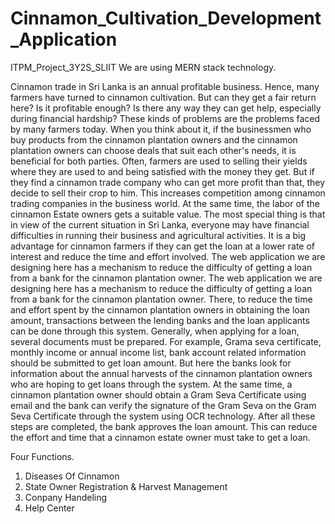 # Cinnamon_Cultivation_Development_Application
ITPM_Project_3Y2S_SLIIT
We are using MERN stack technology.

Cinnamon trade in Sri Lanka is an annual profitable business. Hence, many farmers have turned to cinnamon cultivation.  But can they get a fair return here?  Is it profitable enough?  Is there any way they can get help, especially during financial hardship?  These kinds of problems are the problems faced by many farmers today. When you think about it, if the businessmen who buy products from the cinnamon plantation owners and the cinnamon plantation owners can choose deals that suit each other's needs, it is beneficial for both parties. Often, farmers are used to selling their yields where they are used to and being satisfied with the money they get. But if they find a cinnamon trade company who can get more profit than that, they decide to sell their crop to him. This increases competition among cinnamon trading companies in the business world.  At the same time, the labor of the cinnamon Estate owners gets a suitable value. The most special thing is that in view of the current situation in Sri Lanka, everyone may have financial difficulties in running their business and agricultural activities. It is a big advantage for cinnamon farmers if they can get the loan at a lower rate of interest and reduce the time and effort involved. The web application we are designing here has a mechanism to reduce the difficulty of getting a loan from a bank for the cinnamon plantation owner. 
The web application we are designing here has a mechanism to reduce the difficulty of getting a loan from a bank for the cinnamon plantation owner. There, to reduce the time and effort spent by the cinnamon plantation owners in obtaining the loan amount, transactions between the lending banks and the loan applicants can be done through this system.  Generally, when applying for a loan, several documents must be prepared.  For example, Grama seva certificate, monthly income or annual income list, bank account related information should be submitted to get loan amount.  But here the banks look for information about the annual harvests of the cinnamon plantation owners who are hoping to get loans through the system.  At the same time, a cinnamon plantation owner should obtain a Gram Seva Certificate using email and the bank can verify the signature of the Gram Seva on the Gram Seva Certificate through the system using OCR technology.  After all these steps are completed, the bank approves the loan amount.  This can reduce the effort and time that a cinnamon estate owner must take to get a loan. 


Four Functions.
1. Diseases Of Cinnamon
2. State Owner Registration & Harvest Management
3. Conpany Handeling
4. Help Center

